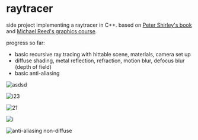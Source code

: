 # raytracer
side project implementing a raytracer in C++. based on [Peter Shirley's book](https://raytracing.github.io/books/RayTracingInOneWeekend.html) and [Michael Reed's graphics course](http://www.cs.columbia.edu/~cs4160/).

progress so far:
- basic recursive ray tracing with hittable scene, materials, camera set up
- diffuse shading, metal reflection, refraction, motion blur, defocus blur (depth of field)
- basic anti-aliasing

![asdsd](https://user-images.githubusercontent.com/24910768/177444117-450fc743-a647-41f0-9ae2-db949506b299.png)

![i23](https://user-images.githubusercontent.com/24910768/177240571-66356455-d02c-4e9e-be8d-e97b363d3126.png)

![21](https://user-images.githubusercontent.com/24910768/177230659-d2cffaef-4505-48ff-af37-595b2611a02d.png)

![i](https://user-images.githubusercontent.com/24910768/177224120-81294636-159d-4b46-93b5-0dcc445dd425.png)

![anti-aliasing non-diffuse](https://user-images.githubusercontent.com/24910768/177228700-177a10a8-6771-4e8e-b8ae-43a877a39e66.png)
